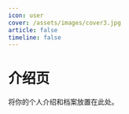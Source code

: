 ```yaml
---
icon: user
cover: /assets/images/cover3.jpg
article: false
timeline: false
---
```


# 介绍页

将你的个人介绍和档案放置在此处。
